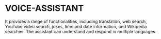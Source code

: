 # VOICE-ASSISTANT
It provides a range of functionalities, including translation, web search, YouTube video search, jokes, time and date information, and Wikipedia searches. The assistant can understand and respond in multiple languages.

